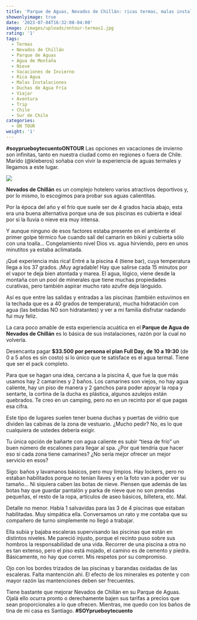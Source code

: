 ```yaml
---
title: 'Parque de Aguas, Nevados de Chillán: ricas termas, malas instalaciones'
showonlyimage: true
date: '2023-07-04T16:32:08-04:00'
image: /images/uploads/ontour-termas1.jpg
rating: '1'
tags:
  - Termas
  - Nevados de Chillán
  - Parque de Aguas
  - Agua de Montaña
  - Nieve
  - Vacaciones de Invierno
  - Rica Agua
  - Malas Instalaciones
  - Duchas de Agua Fría
  - Viajar
  - Aventura
  - Trip
  - Chile
  - Sur de Chile
categories:
  - ON TOUR
weight: '1'
---
```

**\#soyprueboytecuentoONTOUR** Las opciones en vacaciones de invierno son infinitas, tanto en nuestra ciudad como en regiones o fuera de Chile. Marido (@kleberos) soñaba con vivir la experiencia de aguas termales y llegamos a este lugar.

<!--more-->

![](/images/uploads/ontour-termas1.jpg)

**Nevados de Chillán** es un complejo hotelero varios atractivos deportivos y, por lo mismo, lo escogimos para probar sus aguas calientitas.



Por la época del año y el frío que suele ser de 4 grados hacia abajo, esta era una buena alternativa porque una de sus piscinas es cubierta e ideal por si la lluvia o nieve era muy intensa. 



Y aunque ninguno de esos factores estaba presente en el ambiente el primer golpe térmico fue cuando salí del camarín en bikini y cubierta sólo con una toalla… Congelamiento nivel Dios vs. agua hirviendo, pero en unos minutitos ya estaba aclimatada. 



¡Qué experiencia más rica! Entré a la piscina 4 (tiene bar), cuya temperatura llega a los 37 grados. ¡Muy agradable! Hay que salirse cada 15 minutos por el vapor te deja bien atontada y marea. El agua, lógico, viene desde la montaña con un pool de minerales que tiene muchas propiedades curativas, pero también aspirar mucho rato azufre deja lánguido.



Así es que entre las salidas y entradas a las piscinas (también estuvimos en la techada que es a 40 grados de temperatura), mucha hidratación con agua (las bebidas NO son hidratantes) y ver a mi familia disfrutar nadando fui muy feliz.



La cara poco amable de esta experiencia acuática en el **Parque de Agua de Nevados de Chillán** es lo básica de sus instalaciones, razón por la cual no volvería. 

Desencanta pagar **$33.500 por persona el plan Full Day, de 10 a 19:30** (de 0 a 5 años es sin costo) si lo único que te satisface es el agua termal. Tiene que ser el pack completo.



Para que se hagan una idea, cercana a la piscina 4, que fue la que más usamos hay 2 camarines y 2 baños. Los camarines son viejos, no hay agua caliente, hay un piso de manera y 2 ganchos para poder apoyar la ropa y sentarte, la cortina de la ducha es plástica, algunos azulejos están quebrados. Te creo en un camping, pero no en un recinto por el que pagas esa cifra.



Este tipo de lugares suelen tener buena duchas y puertas de vidrio que dividen las cabinas de la zona de vestuario. ¿Mucho pedir? No, es lo que cualquiera de ustedes debería exigir.



Tu única opción de bañarte con agua caliente es subir “tiesa de frío” un buen número de escalones para llegar al spa. ¿Por qué tendría que hacer eso si cada zona tiene camarines? ¿No sería mejor ofrecer un mejor servicio en esos?



Sigo: baños y lavamanos básicos, pero muy limpios. Hay lockers, pero no estaban habilitados porque no tenían llaves y en la foto van a poder ver su tamaño… Ni siquiera caben las botas de nieve. Piensen que además de las botas hay que guardar pantalón y parka de nieve que no son prendas pequeñas, el resto de la ropa, artículos de aseo básicos, billetera, etc. Mal.



Detalle no menor. Había 1 salvavidas para las 3 de 4 piscinas que estaban habilitadas. Muy simpática ella. Conversamos un rato y me contaba que su compañero de turno simplemente no llegó a trabajar.



Ella subía y bajaba escaleras supervisando las piscinas que están en distintos niveles. Me pareció injusto, porque el recinto puso sobre sus hombros la responsabilidad de una vida. Recorrer de una piscina a otra no es tan extenso, pero el piso está mojado, el camino es de cemento y piedra. Básicamente, no hay que correr. Mis respetos por su compromiso.



Ojo con los bordes trizados de las piscinas y barandas oxidadas de las escaleras. Falta mantención ahí. El efecto de los minerales es potente y con mayor razón las mantenciones deben ser frecuentes.



Tiene bastante que mejorar Nevados de Chillán en su Parque de Aguas. Ojalá ello ocurra pronto o derechamente bajen sus tarifas a precios que sean proporcionales a lo que ofrecen. Mientras, me quedo con los baños de tina de mi casa es Santiago. **\#SOYprueboytecuento**
